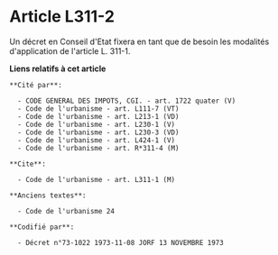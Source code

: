 # Article L311-2

Un décret en Conseil d'Etat fixera en tant que de besoin les modalités d'application de l'article L. 311-1.

**Liens relatifs à cet article**

	**Cité par**:

	  - CODE GENERAL DES IMPOTS, CGI. - art. 1722 quater (V)
	  - Code de l'urbanisme - art. L111-7 (VT)
	  - Code de l'urbanisme - art. L213-1 (VD)
	  - Code de l'urbanisme - art. L230-1 (V)
	  - Code de l'urbanisme - art. L230-3 (VD)
	  - Code de l'urbanisme - art. L424-1 (V)
	  - Code de l'urbanisme - art. R*311-4 (M)

	**Cite**:

	  - Code de l'urbanisme - art. L311-1 (M)

	**Anciens textes**:

	  - Code de l'urbanisme 24

	**Codifié par**:

	  - Décret n°73-1022 1973-11-08 JORF 13 NOVEMBRE 1973
